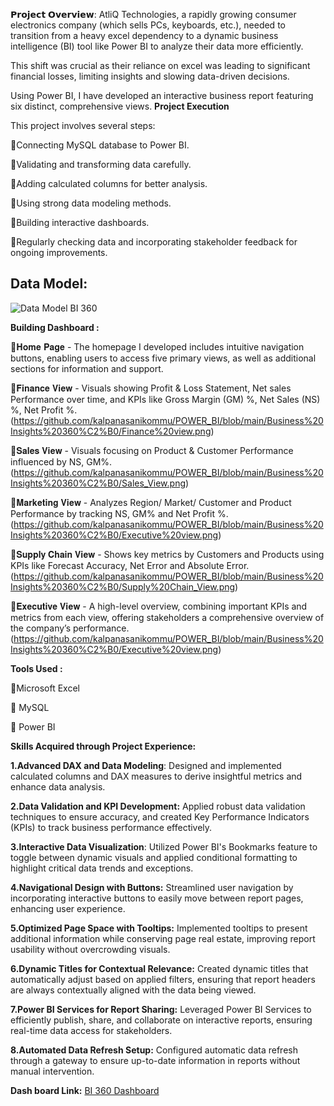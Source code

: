 𝗣𝗿𝗼𝗷𝗲𝗰𝘁 𝗢𝘃𝗲𝗿𝘃𝗶𝗲𝘄:
AtliQ Technologies, a rapidly growing consumer electronics company (which sells PCs, keyboards, etc.), needed to transition from a heavy excel dependency to a dynamic business intelligence (BI) tool like Power BI to analyze their data more efficiently.

This shift was crucial as their reliance on excel was leading to significant financial losses, limiting insights and slowing data-driven decisions.

Using Power BI, I have developed an interactive business report featuring six distinct, comprehensive views.
**Project Execution**

This project involves several steps:

🔸Connecting MySQL database to Power BI.

🔸Validating and transforming data carefully.

🔸Adding calculated columns for better analysis.

🔸Using strong data modeling methods.

🔸Building interactive dashboards.

🔸Regularly checking data and incorporating stakeholder feedback for ongoing improvements.
## **Data Model:**
![Data Model BI 360](https://raw.githubusercontent.com/kalpanasanikommu/POWER_BI/main/Business%20Insights%20360%C2%B0/Data%20Model_BI%20360.png)

**Building Dashboard :**

🔹𝐇𝐨𝐦𝐞 𝐏𝐚𝐠𝐞 - The homepage I developed includes intuitive navigation buttons, enabling users to access five primary views, as well as additional sections for information and support.

🔹𝐅𝐢𝐧𝐚𝐧𝐜𝐞 𝐕𝐢𝐞𝐰 - Visuals showing Profit & Loss Statement, Net sales Performance over time, and KPIs like Gross Margin (GM) %, Net Sales (NS) %, Net Profit %.
(https://github.com/kalpanasanikommu/POWER_BI/blob/main/Business%20Insights%20360%C2%B0/Finance%20view.png)

🔹𝐒𝐚𝐥𝐞𝐬 𝐕𝐢𝐞𝐰 - Visuals focusing on Product & Customer Performance influenced by NS, GM%.(https://github.com/kalpanasanikommu/POWER_BI/blob/main/Business%20Insights%20360%C2%B0/Sales_View.png)

🔹𝐌𝐚𝐫𝐤𝐞𝐭𝐢𝐧𝐠 𝐕𝐢𝐞𝐰 - Analyzes Region/ Market/ Customer and Product Performance by tracking NS, GM% and Net Profit %.(https://github.com/kalpanasanikommu/POWER_BI/blob/main/Business%20Insights%20360%C2%B0/Executive%20view.png)

🔹𝐒𝐮𝐩𝐩𝐥𝐲 𝐂𝐡𝐚𝐢𝐧 𝐕𝐢𝐞𝐰 - Shows key metrics by Customers and Products using KPIs like Forecast Accuracy, Net Error and Absolute Error.
(https://github.com/kalpanasanikommu/POWER_BI/blob/main/Business%20Insights%20360%C2%B0/Supply%20Chain_View.png)

🔹𝐄𝐱𝐞𝐜𝐮𝐭𝐢𝐯𝐞 𝐕𝐢𝐞𝐰 - A high-level overview, combining important KPIs and metrics from each view, offering stakeholders a comprehensive overview of the company’s performance.(https://github.com/kalpanasanikommu/POWER_BI/blob/main/Business%20Insights%20360%C2%B0/Executive%20view.png)


**Tools Used :**

🔸Microsoft Excel

🔸 MySQL

🔸 Power BI

**Skills Acquired through Project Experience:**

**1.Advanced DAX and Data Modeling**: Designed and implemented calculated columns and DAX measures to derive insightful metrics and enhance data analysis.

**2.Data Validation and KPI Development:** Applied robust data validation techniques to ensure accuracy, and created Key Performance Indicators (KPIs) to track business performance effectively.

**3.Interactive Data Visualization**: Utilized Power BI's Bookmarks feature to toggle between dynamic visuals and applied conditional formatting to highlight critical data trends and exceptions.

**4.Navigational Design with Buttons:** Streamlined user navigation by incorporating interactive buttons to easily move between report pages, enhancing user experience.

**5.Optimized Page Space with Tooltips:** Implemented tooltips to present additional information while conserving page real estate, improving report usability without overcrowding visuals.

**6.Dynamic Titles for Contextual Relevance:** Created dynamic titles that automatically adjust based on applied filters, ensuring that report headers are always contextually aligned with the data being viewed.

**7.Power BI Services for Report Sharing:** Leveraged Power BI Services to efficiently publish, share, and collaborate on interactive reports, ensuring real-time data access for stakeholders.

**8.Automated Data Refresh Setup:** Configured automatic data refresh through a gateway to ensure up-to-date information in reports without manual intervention.

**Dash board Link:** [BI 360 Dashboard](https://app.powerbi.com/view?r=eyJrIjoiNDE0YjdlZGYtZWFiZC00MDA4LTlhZjAtZGFmMmI1OTM0ZjBmIiwidCI6ImM2ZTU0OWIzLTVmNDUtNDAzMi1hYWU5LWQ0MjQ0ZGM1YjJjNCJ9)

